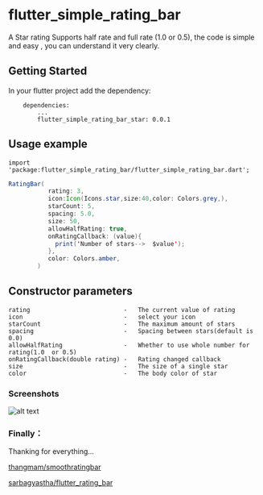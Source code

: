 # flutter_simple_rating_bar
A Star rating Supports half rate and full rate (1.0 or 0.5),
the code is simple and easy , you can understand it very clearly.

## Getting Started

In your flutter project add the dependency:
```
    dependencies:
        ...
        flutter_simple_rating_bar_star: 0.0.1
```

## Usage example
``` 
import 'package:flutter_simple_rating_bar/flutter_simple_rating_bar.dart';

``` 

```java 
RatingBar(
           rating: 3,
           icon:Icon(Icons.star,size:40,color: Colors.grey,),
           starCount: 5,
           spacing: 5.0,
           size: 50,
           allowHalfRating: true,
           onRatingCallback: (value){
             print('Number of stars-->  $value');
           },
           color: Colors.amber,
        )
```

## Constructor parameters
``` 
rating                          -   The current value of rating
icon                            -   select your icon  
starCount                       -   The maximum amount of stars
spacing                         -   Spacing between stars(default is 0.0)
allowHalfRating                 -   Whether to use whole number for rating(1.0  or 0.5)
onRatingCallback(double rating) -   Rating changed callback
size                            -   The size of a single star
color                           -   The body color of star
```

### Screenshots
![alt text](https://github.com/docwei2050/flutter_simple_rating_bar/blob/master/screenshot/screen.png "support touch")

### Finally：
Thanking for everything... 

[thangmam/smoothratingbar](https://github.com/thangmam/smoothratingbar)

[sarbagyastha/flutter_rating_bar](https://github.com/sarbagyastha/flutter_rating_bar)